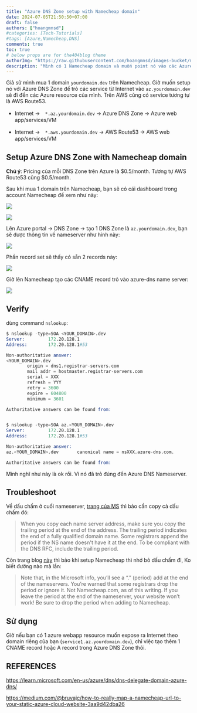 ```yaml
---
title: "Azure DNS Zone setup with Namecheap domain"
date: 2024-07-05T21:50:50+07:00
draft: false
authors: ["hoangmnsd"]
#categories: [Tech-Tutorials]
#tags: [Azure,Namecheap,DNS]
comments: true
toc: true
# below props are for the404blog theme
authorImg: "https://raw.githubusercontent.com/hoangmnsd/images-bucket/master/static/images/hoangmsnd-avatar001.jpg"
description: "Mình có 1 Namecheap domain và muốn point nó vào các Azure DNS Zone"
---
```


Giả sử mình mua 1 domain `yourdomain.dev` trên Namecheap. Giờ muốn setup nó với Azure DNS Zone để trỏ các service từ Internet vào `az.yourdomain.dev` sẽ đi đến các Azure resource của mình. Trên AWS cũng có service tương tự là AWS Route53.

- Internet ->　`*.az.yourdomain.dev` -> Azure DNS Zone -> Azure web app/services/VM

- Internet ->　`*.aws.yourdomain.dev` -> AWS Route53 -> AWS web app/services/VM

## Setup Azure DNS Zone with Namecheap domain

**Chú ý**: Pricing của mỗi DNS Zone trên Azure là $0.5/month. Tương tự AWS Route53 cũng $0.5/month.

Sau khi mua 1 domain trên Namecheap, bạn sẽ có cái dashboard trong account Namecheap để xem như này:

![](https://d32yh8fbac5ivo.cloudfront.net/static/images/azure-dns-namecheap-acc-2.jpg)

![](https://d32yh8fbac5ivo.cloudfront.net/static/images/azure-dns-namecheap-acc.jpg)

Lên Azure portal -> DNS Zone -> tạo 1 DNS Zone là `az.yourdomain.dev`, bạn sẽ được thông tin về nameserver như hinh này:

![](https://d32yh8fbac5ivo.cloudfront.net/static/images/azure-dns-namecheap-overview1.jpg)

Phần record set sẽ thấy có sẵn 2 records này:

![](https://d32yh8fbac5ivo.cloudfront.net/static/images/azure-dns-namecheap-overview1-recordset.jpg)

Giờ lên Namecheap tạo các CNAME record trỏ vào azure-dns name server:

![](https://d32yh8fbac5ivo.cloudfront.net/static/images/azure-dns-namecheap-add-cname-record-on-registrar.jpg)


## Verify

dùng command `nslookup`:

```s
$ nslookup -type=SOA <YOUR_DOMAIN>.dev
Server:         172.20.128.1
Address:        172.20.128.1#53

Non-authoritative answer:
<YOUR_DOMAIN>.dev
        origin = dns1.registrar-servers.com
        mail addr = hostmaster.registrar-servers.com
        serial = XXX
        refresh = YYY
        retry = 3600
        expire = 604800
        minimum = 3601

Authoritative answers can be found from:


$ nslookup -type=SOA az.<YOUR_DOMAIN>.dev
Server:         172.20.128.1
Address:        172.20.128.1#53

Non-authoritative answer:
az.<YOUR_DOMAIN>.dev       canonical name = nsXXX.azure-dns.com.

Authoritative answers can be found from:
```

Mình nghĩ như này là ok rồi. Vì nó đã trỏ đúng đến Azure DNS Nameserver. 


## Troubleshoot

Về dấu chấm ở cuối nameserver, [trang của MS](https://learn.microsoft.com/en-us/azure/dns/dns-delegate-domain-azure-dns/) thì bảo cần copy cả dấu chấm đó:    
> When you copy each name server address, make sure you copy the trailing period at the end of the address. The trailing period indicates the end of a fully qualified domain name. Some registrars append the period if the NS name doesn't have it at the end. To be compliant with the DNS RFC, include the trailing period.

Còn trang blog [này](https://medium.com/@bruvajc/how-to-really-map-a-namecheap-url-to-your-static-azure-cloud-website-3aa9d42dba26) thì bảo khi setup Namecheap thì nhớ bỏ dấu chấm đi, Ko biết đường nào mà lần:    
> Note that, in the Microsoft info, you’ll see a “.” (period) add at the end of the nameservers. You’re warned that some registrars drop the period or ignore it. Not Namecheap.com, as of this writing. If you leave the period at the end of the nameserver, your website won’t work! Be sure to drop the period when adding to Namecheap.

## Sử dụng

Giờ nếu bạn có 1 azure webapp resource muốn expose ra Internet theo domain riêng của bạn (`service1.az.yourdomain.dev`), chỉ việc tạo thêm 1 CNAME record hoặc A record trong Azure DNS Zone thôi.

## REFERENCES

https://learn.microsoft.com/en-us/azure/dns/dns-delegate-domain-azure-dns/

https://medium.com/@bruvajc/how-to-really-map-a-namecheap-url-to-your-static-azure-cloud-website-3aa9d42dba26